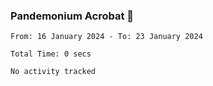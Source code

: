 ### Pandemonium Acrobat 🤸

<!--START_SECTION:waka-->

```all_time
From: 16 January 2024 - To: 23 January 2024

Total Time: 0 secs

No activity tracked
```

<!--END_SECTION:waka-->
